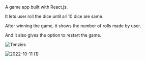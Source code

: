 A game app built with React.js.

It lets user roll the dice until all 10 dice are same.

After winning the game, it shows the number of rolls made by user.

And it also gives the option to restart the game.

![Tenzies](https://user-images.githubusercontent.com/66870905/195247908-e4d445a5-d38a-4eba-9ebc-30722794d839.png)


![2022-10-11 (1)](https://user-images.githubusercontent.com/66870905/195248232-2b6961e2-131b-4dc5-9997-f1c3ec3c85cf.png)
